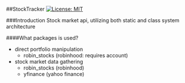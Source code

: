 ##StockTracker
[![License: MIT](https://img.shields.io/badge/License-MIT-green.svg)](LICENSE.md)

###Introduction
Stock market api, utilizing both static and class system architecture

####What packages is used?

- direct portfolio manipulation
    - robin_stocks (robinhood: requires account)
- stock market data gathering
    - robin_stocks (robinhood)
    - yfinance (yahoo finance)